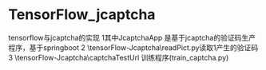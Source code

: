 # TensorFlow_jcaptcha
tensorflow与jcaptcha的实现
1其中JcaptchaApp 是基于jcaptcha的验证码生产程序，基于springboot
2 \tensorFlow-Jcaptcha\readPict.py读取1产生的验证码
3 \tensorFlow-Jcaptcha\captchaTestUrl 训练程序(train_captcha.py)